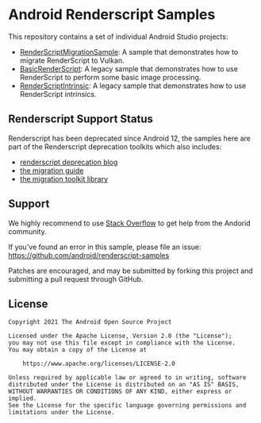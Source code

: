 # Android Renderscript Samples

This repository contains a set of individual Android Studio projects:
- [RenderScriptMigrationSample](./RenderScriptMigrationSample): A sample that demonstrates how to migrate RenderScript to Vulkan.
- [BasicRenderScript](./BasicRenderScript): A legacy sample that demonstrates how to use RenderScript to perform some basic image processing.
- [RenderScriptIntrinsic](./RenderScriptIntrinsic): A legacy sample that demonstrates how to use RenderScript intrinsics.

## Renderscript Support Status

Renderscript has been deprecated since Android 12, the samples here are part of the Renderscript deprecation toolkits which also includes:
- [renderscript deprecation blog](TODO)
- [the migration guide](https://developer.android.com/guide/topics/renderscript/migration-guide)
- [the migration toolkit library](TODO)


## Support

We highly recommend to use [Stack Overflow](http://stackoverflow.com/questions/tagged/android) to get help from the Andorid community.

If you've found an error in this sample, please file an issue:
https://github.com/android/renderscript-samples

Patches are encouraged, and may be submitted by forking this project and
submitting a pull request through GitHub.

## License

```
Copyright 2021 The Android Open Source Project

Licensed under the Apache License, Version 2.0 (the "License");
you may not use this file except in compliance with the License.
You may obtain a copy of the License at

    https://www.apache.org/licenses/LICENSE-2.0

Unless required by applicable law or agreed to in writing, software
distributed under the License is distributed on an "AS IS" BASIS,
WITHOUT WARRANTIES OR CONDITIONS OF ANY KIND, either express or implied.
See the License for the specific language governing permissions and
limitations under the License.
```
